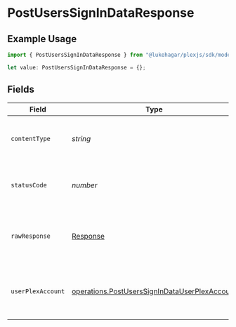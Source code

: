 # PostUsersSignInDataResponse

## Example Usage

```typescript
import { PostUsersSignInDataResponse } from "@lukehagar/plexjs/sdk/models/operations";

let value: PostUsersSignInDataResponse = {};
```

## Fields

| Field                                                                                                                 | Type                                                                                                                  | Required                                                                                                              | Description                                                                                                           |
| --------------------------------------------------------------------------------------------------------------------- | --------------------------------------------------------------------------------------------------------------------- | --------------------------------------------------------------------------------------------------------------------- | --------------------------------------------------------------------------------------------------------------------- |
| `contentType`                                                                                                         | *string*                                                                                                              | :heavy_check_mark:                                                                                                    | HTTP response content type for this operation                                                                         |
| `statusCode`                                                                                                          | *number*                                                                                                              | :heavy_check_mark:                                                                                                    | HTTP response status code for this operation                                                                          |
| `rawResponse`                                                                                                         | [Response](https://developer.mozilla.org/en-US/docs/Web/API/Response)                                                 | :heavy_check_mark:                                                                                                    | Raw HTTP response; suitable for custom response parsing                                                               |
| `userPlexAccount`                                                                                                     | [operations.PostUsersSignInDataUserPlexAccount](../../../sdk/models/operations/postuserssignindatauserplexaccount.md) | :heavy_minus_sign:                                                                                                    | Returns the user account data with a valid auth token                                                                 |